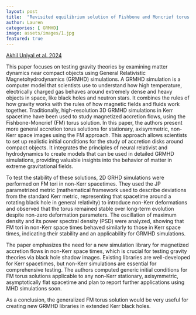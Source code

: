 ```yaml
---
layout: post
title:  "Revisited equilibrium solution of Fishbone and Moncrief torus for extended GRMHD simulations"
author: Lauren
categories: [ GRMHD]
image: assets/images/1.jpg
featured: true
---
```

[Akhil Uniyal et al. 2024](https://arxiv.org/html/2406.16309v1)

This paper focuses on testing gravity theories by examining matter dynamics near compact objects using General Relativistic Magnetohydrodynamics (GRMHD) simulations. A GRMHD simulation is a computer model that scientists use to understand how high temperature, electrically charged gas behaves around extremely dense and heavy objects in space, like black holes and neutron stars. It combines the rules of how gravity works with the rules of how magnetic fields and fluids work together. Traditionally, high-resolution 3D GRMHD simulations in Kerr spacetime have been used to study magnetized accretion flows, using the Fishbone-Moncrief (FM) torus solution. In this paper, the authors present more general accretion torus solutions for stationary, axisymmetric, non-Kerr space images using the FM approach. This approach allows scientists to set up realistic initial conditions for the study of accretion disks around compact objects. It integrates the principles of neural relativist and hydrodynamics to create models that can be used in detailed GRMHD simulations, providing valuable insights into the behavior of matter in extreme gravitational fields. 

To test the stability of these solutions, 2D GRHD simulations were performed on FM tori in non-Kerr spacetimes. They used the JP parametrized metric (mathematical framework used to describe deviations from the standard Kerr metric, representing that spacetime around a rotating black hole in general relativity) to introduce non-Kerr deformations and observed that the torus remained stable over long-term evolution despite non-zero deformation parameters. The oscillation of maximum density and its power spectral density (PSD) were analyzed, showing that FM tori in non-Kerr space times behaved similarly to those in Kerr space times, indicating their stability and an applicability for GRMHD simulations. 

The paper emphasizes the need for a new simulation library for magnetized accretion flows in non-Kerr space times, which is crucial for testing gravity theories via black hole shadow images. Existing libraries are well-developed for Kerr spacetimes, but non-Kerr simulations are essential for comprehensive testing. The authors computed generic initial conditions for FM torus solutions applicable to any non-Kerr stationary, axisymmetric, asymptotically flat spacetime and plan to report further applications using MHD simulations soon. 

As a conclusion, the generalized FM torus solution would be very useful for creating new GRMHD libraries in extended Kerr black holes. 